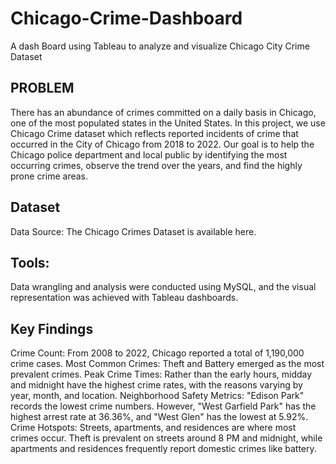 # Chicago-Crime-Dashboard
A dash Board using Tableau to analyze and visualize Chicago City Crime Dataset

## PROBLEM 
There has an abundance of crimes committed on a daily basis in Chicago, one of the most populated states in the United States. In this project, we use Chicago Crime dataset which reflects reported incidents of crime that occurred in the City of Chicago from 2018 to 2022. Our goal is to help the Chicago police department and local public by identifying the most occurring crimes, observe the trend over the years, and find the highly prone crime areas.

## Dataset 
Data Source: The Chicago Crimes Dataset is available here.

## Tools: 
Data wrangling and analysis were conducted using MySQL, and the visual representation was achieved with Tableau dashboards.

## Key Findings
Crime Count: From 2008 to 2022, Chicago reported a total of 1,190,000 crime cases.
Most Common Crimes: Theft and Battery emerged as the most prevalent crimes.
Peak Crime Times: Rather than the early hours, midday and midnight have the highest crime rates, with the reasons varying by year, month, and location.
Neighborhood Safety Metrics: "Edison Park" records the lowest crime numbers. However, "West Garfield Park" has the highest arrest rate at 36.36%, and "West Glen" has the lowest at 5.92%.
Crime Hotspots: Streets, apartments, and residences are where most crimes occur. Theft is prevalent on streets around 8 PM and midnight, while apartments and residences frequently report domestic crimes like battery.
